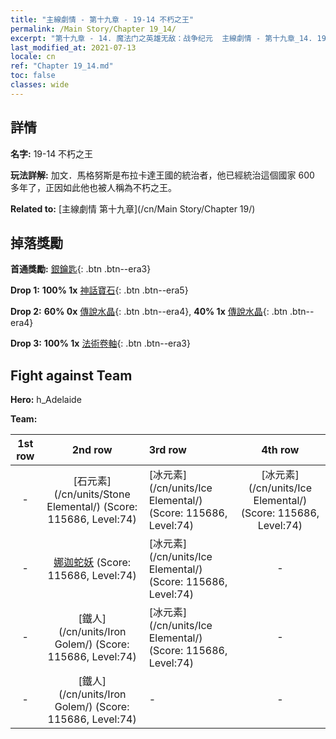 ```yaml
---
title: "主線劇情 - 第十九章 - 19-14 不朽之王"
permalink: /Main Story/Chapter 19_14/
excerpt: "第十九章 - 14. 魔法门之英雄无敌：战争纪元  主線劇情 - 第十九章_14. 19-14 不朽之王"
last_modified_at: 2021-07-13
locale: cn
ref: "Chapter 19_14.md"
toc: false
classes: wide
---
```


## 詳情

 **名字:** 19-14 不朽之王

 **玩法詳解:** 加文．馬格努斯是布拉卡達王國的統治者，他已經統治這個國家 600 多年了，正因如此他也被人稱為不朽之王。

 **Related to:** [主線劇情 第十九章](/cn/Main Story/Chapter 19/)

## 掉落獎勵

 **首通獎勵:** [銀鑰匙](/cn/Items/con_693/){: .btn .btn--era3}

 **Drop 1:** **100% 1x** [神話寶石](/cn/Items/mat_65/){: .btn .btn--era5}

 **Drop 2:** **60% 0x** [傳說水晶](/cn/Items/mat_59/){: .btn .btn--era4}, **40% 1x** [傳說水晶](/cn/Items/mat_59/){: .btn .btn--era4}

 **Drop 3:** **100% 1x** [法術卷軸](/cn/Items/con_694/){: .btn .btn--era3}


## Fight against Team
 **Hero:** h_Adelaide

 **Team:**


  | 1st row | 2nd row | 3rd row | 4th row |
  |:----:|:----:|:----|:----:|
  | - | [石元素](/cn/units/Stone Elemental/) (Score: 115686, Level:74)  | [冰元素](/cn/units/Ice Elemental/) (Score: 115686, Level:74)  | [冰元素](/cn/units/Ice Elemental/) (Score: 115686, Level:74)  |
  | - | [娜迦蛇妖](/cn/units/Naga/) (Score: 115686, Level:74)  | [冰元素](/cn/units/Ice Elemental/) (Score: 115686, Level:74)  | - |
  | - | [鐵人](/cn/units/Iron Golem/) (Score: 115686, Level:74)  | [冰元素](/cn/units/Ice Elemental/) (Score: 115686, Level:74)  | - |
  | - | [鐵人](/cn/units/Iron Golem/) (Score: 115686, Level:74)  | - | - |


